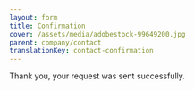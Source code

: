 ```yaml
---
layout: form
title: Confirmation
cover: /assets/media/adobestock-99649200.jpg
parent: company/contact
translationKey: contact-confirmation
---
```

Thank you, your request was sent successfully.
